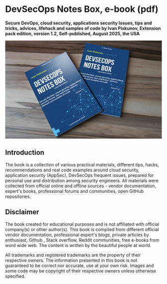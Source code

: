 # DevSecOps Notes Box, e-book (pdf)

**Secure DevOps, cloud security, applications security Issues, tips and tricks, advices, lifehack and samples of code
by Ivan Piskunov, Extension pack edition, version 1.2, Self-published, August 2025, the USA** 

<p align="center">
    <img src="https://github.com/D3One/DevSecOps-Notes-Box/blob/main/DSNB_Logo_ver1.png">

## Introduction
The book is a collection of various practical materials, different tips, hacks, recommendations and real code examples around cloud security, application security (AppSec), DevSecOps frequent issues, prepared for personal use and distribution among security engineers.
All materials were collected from official online and offline sources - vendor documentation, expert's books, professional forums and communities, open GitHub repositories.

## Disclaimer
The book created for educational purposes and is not affiliated with official company(s) or other author(s).
This book is compiled from different official vendor documentation, professional expert's blogs, private articles by enthusiast, Github , Stack overflow, Reddit communities, free e-books from word wide web. The content is written by the beautiful people at world.

All trademarks and registered trademarks are the property of their respective owners.
The information presented in this book is not guaranteed to be correct nor accurate, use at your own risk.
Images and some code may be copyright of their respective owners unless otherwise specified.



